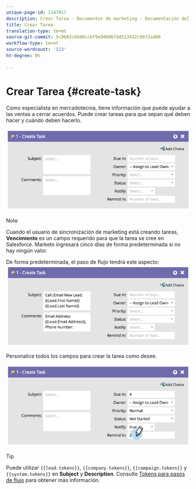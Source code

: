 ```yaml
---
unique-page-id: 1147017
description: Crear Tarea - Documentos de marketing - Documentación del producto
title: Crear Tarea
translation-type: tm+mt
source-git-commit: 5c9683c6b00ccbf9e9d606fd4513432c9872ad00
workflow-type: tm+mt
source-wordcount: '113'
ht-degree: 0%

---
```



# Crear Tarea {#create-task}

Como especialista en mercadotecnia, tiene información que puede ayudar a las ventas a cerrar acuerdos. Puede crear tareas para que sepan qué deben hacer y cuándo deben hacerlo.

![](assets/image2014-9-22-14-3a54-3a46.png)

>[!NOTE]
>
>Cuando el usuario de sincronización de marketing está creando tareas, **Vencimiento** es un campo requerido para que la tarea se cree en Salesforce. Marketo ingresará cinco días de forma predeterminada si no hay ningún valor.

De forma predeterminada, el paso de flujo tendrá este aspecto:   ![](assets/image2014-9-22-14-3a54-3a49.png)

Personalice todos los campos para crear la tarea como desee.

![](assets/image2014-9-22-14-3a54-3a52.png)

>[!TIP]
>
>Puede utilizar `{{lead.tokens}}`, `{{company.tokens}}`, `{{campaign.tokens}}` y `{{system.tokens}}` en **Subject** y **Description**. Consulte [Tokens para pasos de flujo](../../../../product-docs/core-marketo-concepts/smart-campaigns/flow-actions/use-tokens-in-flow-steps.md) para obtener más información.

